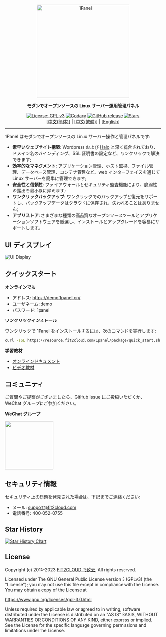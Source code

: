 <p align="center"><a href="https://1panel.cn"><img src="http://1panel.oss-cn-hangzhou.aliyuncs.com/img/1panel-logo.png" alt="1Panel" width="300" /></a></p>
<p align="center"><b>モダンでオープンソースの Linux サーバー運用管理パネル</b></p>
<p align="center">
  <a href="https://www.gnu.org/licenses/gpl-3.0.html"><img src="https://shields.io/github/license/1Panel-dev/1Panel" alt="License: GPL v3"></a>
  <a href="https://app.codacy.com/gh/1Panel-dev/1Panel?utm_source=github.com&utm_medium=referral&utm_content=1Panel-dev/1Panel&utm_campaign=Badge_Grade_Dashboard"><img src="https://app.codacy.com/project/badge/Grade/da67574fd82b473992781d1386b937ef" alt="Codacy"></a>
  <a href="https://github.com/1Panel-dev/1Panel/releases"><img src="https://img.shields.io/github/v/release/1Panel-dev/1Panel" alt="GitHub release"></a>
  <a href="https://github.com/1Panel-dev/1Panel"><img src="https://img.shields.io/github/stars/1Panel-dev/1Panel?color=%231890FF&style=flat-square" alt="Stars"></a><br>
  [<a href="../README.md">中文(简体)</a>] | [<a href="README_TW.md">中文(繁體)</a>] | [<a href="README_EN.md">English</a>]
</p>

------------------------------

1Panel はモダンでオープンソースの Linux サーバー操作と管理パネルです:

- **素早いウェブサイト構築**: Wordpress および [Halo](https://github.com/halo-dev/halo/) と深く統合されており、ドメイン名のバインディング、SSL 証明書の設定など、ワンクリックで解決できます;
- **効率的なマネジメント**: アプリケーション管理、ホスト監視、ファイル管理、データベース管理、コンテナ管理など、web インターフェイスを通じて Linux サーバーを簡単に管理できます;
- **安全性と信頼性**: ファイアウォールとセキュリティ監査機能により、脆弱性の露出を最小限に抑えます;
- **ワンクリックバックアップ**: ワンクリックでのバックアップと復元をサポートし、バックアップデータはクラウドに保存され、失われることはありません;
- **アプリストア**: さまざまな種類の高品質なオープンソースツールとアプリケーションソフトウェアを厳選し、インストールとアップグレードを容易にサポートします。

## UI ディスプレイ

![UI Display](https://resource.fit2cloud.com/1panel/img/overview_en.png)

## クイックスタート

**オンラインでも**

- アドレス: <https://demo.1panel.cn/>
- ユーザネーム: demo
- パスワード: 1panel

**ワンクリックインストール**

ワンクリックで 1Panel をインストールするには、次のコマンドを実行します:

```sh
curl -sSL https://resource.fit2cloud.com/1panel/package/quick_start.sh -o quick_start.sh && sudo bash quick_start.sh
```

**学習教材**

- [オンラインドキュメント](https://1panel.cn/docs/)
- [ビデオ教材](https://space.bilibili.com/510493147/channel/collectiondetail?sid=1199760)

## コミュニティ

ご質問やご提案がございましたら、GitHub Issue にご投稿いただくか、WeChat グループにご参加ください。

**WeChat グループ**

<img src="https://1panel.cn/img/wechat-group.jpg" width="156" height="156"/>

## セキュリティ情報

セキュリティ上の問題を発見された場合は、下記までご連絡ください:

- メール: support@fit2cloud.com
- 電話番号: 400-052-0755

## Star History

[![Star History Chart](https://api.star-history.com/svg?repos=1Panel-dev/1Panel&type=Date)](https://star-history.com/#1Panel-dev/1Panel&Date)

## License

Copyright (c) 2014-2023 [FIT2CLOUD 飞致云](https://fit2cloud.com/), All rights reserved.

Licensed under The GNU General Public License version 3 (GPLv3)  (the "License"); you may not use this file except in compliance with the License. You may obtain a copy of the License at

<https://www.gnu.org/licenses/gpl-3.0.html>

Unless required by applicable law or agreed to in writing, software distributed under the License is distributed on an "AS IS" BASIS, WITHOUT WARRANTIES OR CONDITIONS OF ANY KIND, either express or implied. See the License for the specific language governing permissions and limitations under the License.
